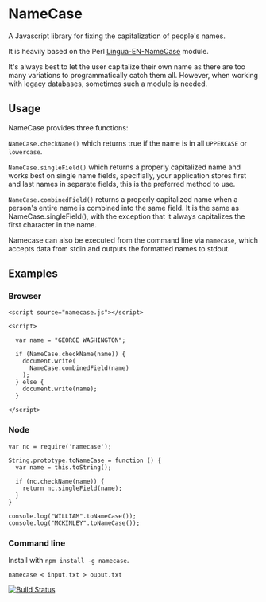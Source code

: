 # NameCase

A Javascript library for fixing the capitalization of people's names.

It is heavily based on the Perl [Lingua-EN-NameCase](http://cpansearch.perl.org/src/SUMMER/Lingua-EN-NameCase-1.15/) module.

It's always best to let the user capitalize their own name as there are too many variations to programmatically catch 
them all. However, when working with legacy databases, sometimes such a module is needed.

## Usage

NameCase provides three functions:

```NameCase.checkName()``` which returns true if the name is in all ```UPPERCASE``` or ```lowercase```.

```NameCase.singleField()``` which returns a properly capitalized name and works best on single name fields, specifially, 
your application stores first and last names in separate fields, this is the preferred method to use. 

```NameCase.combinedField()``` returns a properly capitalized name when a person's entire name is combined into the same field. 
It is the same as NameCase.singleField(), with the exception that it always capitalizes the first character in the name. 

Namecase can also be executed from the command line via ```namecase```, which accepts data from stdin and outputs the formatted names to stdout. 


## Examples

### Browser

```
<script source="namecase.js"></script>

<script>

  var name = "GEORGE WASHINGTON";

  if (NameCase.checkName(name)) {
    document.write(
      NameCase.combinedField(name)
    );
  } else {
    document.write(name);
  }

</script>

```

### Node

```
var nc = require('namecase');

String.prototype.toNameCase = function () {
  var name = this.toString();

  if (nc.checkName(name)) {
    return nc.singleField(name);
  }
}

console.log("WILLIAM".toNameCase());
console.log("MCKINLEY".toNameCase());

```

### Command line

Install with ```npm install -g namecase```.

```
namecase < input.txt > ouput.txt
```


[![Build Status](https://travis-ci.org/emgee3/namecase.png)](https://travis-ci.org/emgee3/namecase)
